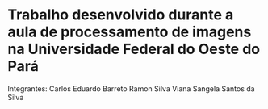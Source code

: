 # Trabalho desenvolvido durante a aula de processamento de imagens na Universidade Federal do Oeste do Pará

Integrantes:
Carlos Eduardo Barreto
Ramon Silva Viana
Sangela Santos da Silva
